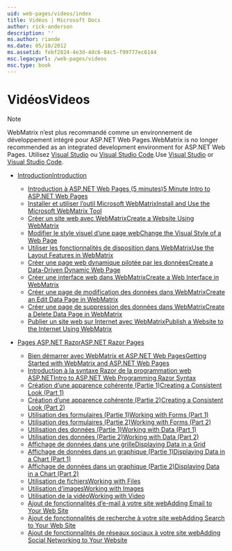 ```yaml
---
uid: web-pages/videos/index
title: Vidéos | Microsoft Docs
author: rick-anderson
description: ''
ms.author: riande
ms.date: 05/18/2012
ms.assetid: febf2824-4e3d-4dc6-84c5-f99777ec6144
msc.legacyurl: /web-pages/videos
msc.type: book
---
```

<a name="videos"></a><span data-ttu-id="ae40f-102">Vidéos</span><span class="sxs-lookup"><span data-stu-id="ae40f-102">Videos</span></span>
====================

> [!NOTE] 
> <span data-ttu-id="ae40f-103">WebMatrix n’est plus recommandé comme un environnement de développement intégré pour ASP.NET Web Pages.</span><span class="sxs-lookup"><span data-stu-id="ae40f-103">WebMatrix is no longer recommended as an integrated development environment for ASP.NET Web Pages.</span></span> <span data-ttu-id="ae40f-104">Utilisez [Visual Studio](xref:aspnet/web-pages/overview/getting-started/program-asp-net-web-pages-in-visual-studio) ou [Visual Studio Code](https://code.visualstudio.com/).</span><span class="sxs-lookup"><span data-stu-id="ae40f-104">Use [Visual Studio](xref:aspnet/web-pages/overview/getting-started/program-asp-net-web-pages-in-visual-studio) or [Visual Studio Code](https://code.visualstudio.com/).</span></span>

- [<span data-ttu-id="ae40f-105">Introduction</span><span class="sxs-lookup"><span data-stu-id="ae40f-105">Introduction</span></span>](introduction/index.md)

    - [<span data-ttu-id="ae40f-106">Introduction à ASP.NET Web Pages (5 minutes)</span><span class="sxs-lookup"><span data-stu-id="ae40f-106">5 Minute Intro to ASP.NET Web Pages</span></span>](introduction/5-minute-introduction-to-aspnet-web-pages.md)
    - [<span data-ttu-id="ae40f-107">Installer et utiliser l’outil Microsoft WebMatrix</span><span class="sxs-lookup"><span data-stu-id="ae40f-107">Install and Use the Microsoft WebMatrix Tool</span></span>](introduction/install-and-use-the-microsoft-webmatrix-tool.md)
    - [<span data-ttu-id="ae40f-108">Créer un site web avec WebMatrix</span><span class="sxs-lookup"><span data-stu-id="ae40f-108">Create a Website Using WebMatrix</span></span>](introduction/create-a-website-using-webmatrix.md)
    - [<span data-ttu-id="ae40f-109">Modifier le style visuel d’une page web</span><span class="sxs-lookup"><span data-stu-id="ae40f-109">Change the Visual Style of a Web Page</span></span>](introduction/change-the-visual-style-of-a-web-page.md)
    - [<span data-ttu-id="ae40f-110">Utiliser les fonctionnalités de disposition dans WebMatrix</span><span class="sxs-lookup"><span data-stu-id="ae40f-110">Use the Layout Features in WebMatrix</span></span>](introduction/use-the-layout-features-in-webmatrix.md)
    - [<span data-ttu-id="ae40f-111">Créer une page web dynamique pilotée par les données</span><span class="sxs-lookup"><span data-stu-id="ae40f-111">Create a Data-Driven Dynamic Web Page</span></span>](introduction/create-a-data-driven-dynamic-web-page.md)
    - [<span data-ttu-id="ae40f-112">Créer une interface web dans WebMatrix</span><span class="sxs-lookup"><span data-stu-id="ae40f-112">Create a Web Interface in WebMatrix</span></span>](introduction/create-a-web-interface-in-webmatrix.md)
    - [<span data-ttu-id="ae40f-113">Créer une page de modification des données dans WebMatrix</span><span class="sxs-lookup"><span data-stu-id="ae40f-113">Create an Edit Data Page in WebMatrix</span></span>](introduction/create-an-edit-data-page-in-webmatrix.md)
    - [<span data-ttu-id="ae40f-114">Créer une page de suppression des données dans WebMatrix</span><span class="sxs-lookup"><span data-stu-id="ae40f-114">Create a Delete Data Page in WebMatrix</span></span>](introduction/create-a-delete-data-page-in-webmatrix.md)
    - [<span data-ttu-id="ae40f-115">Publier un site web sur Internet avec WebMatrix</span><span class="sxs-lookup"><span data-stu-id="ae40f-115">Publish a Website to the Internet Using WebMatrix</span></span>](introduction/publish-a-website-to-the-internet-using-webmatrix.md)
- [<span data-ttu-id="ae40f-116">Pages ASP.NET Razor</span><span class="sxs-lookup"><span data-stu-id="ae40f-116">ASP.NET Razor Pages</span></span>](aspnet-razor-pages/index.md)

    - [<span data-ttu-id="ae40f-117">Bien démarrer avec WebMatrix et ASP.NET Web Pages</span><span class="sxs-lookup"><span data-stu-id="ae40f-117">Getting Started with WebMatrix and ASP.NET Web Pages</span></span>](aspnet-razor-pages/getting-started-with-webmatrix-and-aspnet-web-pages.md)
    - [<span data-ttu-id="ae40f-118">Introduction à la syntaxe Razor de la programmation web ASP.NET</span><span class="sxs-lookup"><span data-stu-id="ae40f-118">Intro to ASP.NET Web Programming Razor Syntax</span></span>](aspnet-razor-pages/introduction-to-aspnet-web-programming-using-the-razor-syntax.md)
    - [<span data-ttu-id="ae40f-119">Création d’une apparence cohérente (Partie 1)</span><span class="sxs-lookup"><span data-stu-id="ae40f-119">Creating a Consistent Look (Part 1)</span></span>](aspnet-razor-pages/creating-a-consistent-look-part-1.md)
    - [<span data-ttu-id="ae40f-120">Création d’une apparence cohérente (Partie 2)</span><span class="sxs-lookup"><span data-stu-id="ae40f-120">Creating a Consistent Look (Part 2)</span></span>](aspnet-razor-pages/creating-a-consistent-look-part-2.md)
    - [<span data-ttu-id="ae40f-121">Utilisation des formulaires (Partie 1)</span><span class="sxs-lookup"><span data-stu-id="ae40f-121">Working with Forms (Part 1)</span></span>](aspnet-razor-pages/working-with-forms-part-1.md)
    - [<span data-ttu-id="ae40f-122">Utilisation des formulaires (Partie 2)</span><span class="sxs-lookup"><span data-stu-id="ae40f-122">Working with Forms (Part 2)</span></span>](aspnet-razor-pages/working-with-forms-part-2.md)
    - [<span data-ttu-id="ae40f-123">Utilisation des données (Partie 1)</span><span class="sxs-lookup"><span data-stu-id="ae40f-123">Working with Data (Part 1)</span></span>](aspnet-razor-pages/working-with-data-part-1.md)
    - [<span data-ttu-id="ae40f-124">Utilisation des données (Partie 2)</span><span class="sxs-lookup"><span data-stu-id="ae40f-124">Working with Data (Part 2)</span></span>](aspnet-razor-pages/working-with-data-part-2.md)
    - [<span data-ttu-id="ae40f-125">Affichage de données dans une grille</span><span class="sxs-lookup"><span data-stu-id="ae40f-125">Displaying Data in a Grid</span></span>](aspnet-razor-pages/displaying-data-in-a-grid.md)
    - [<span data-ttu-id="ae40f-126">Affichage de données dans un graphique (Partie 1)</span><span class="sxs-lookup"><span data-stu-id="ae40f-126">Displaying Data in a Chart (Part 1)</span></span>](aspnet-razor-pages/displaying-data-in-a-chart-part-1.md)
    - [<span data-ttu-id="ae40f-127">Affichage de données dans un graphique (Partie 2)</span><span class="sxs-lookup"><span data-stu-id="ae40f-127">Displaying Data in a Chart (Part 2)</span></span>](aspnet-razor-pages/displaying-data-in-a-chart-part-2.md)
    - [<span data-ttu-id="ae40f-128">Utilisation de fichiers</span><span class="sxs-lookup"><span data-stu-id="ae40f-128">Working with Files</span></span>](aspnet-razor-pages/working-with-files.md)
    - [<span data-ttu-id="ae40f-129">Utilisation d’images</span><span class="sxs-lookup"><span data-stu-id="ae40f-129">Working with Images</span></span>](aspnet-razor-pages/working-with-images.md)
    - [<span data-ttu-id="ae40f-130">Utilisation de la vidéo</span><span class="sxs-lookup"><span data-stu-id="ae40f-130">Working with Video</span></span>](aspnet-razor-pages/working-with-video.md)
    - [<span data-ttu-id="ae40f-131">Ajout de fonctionnalités d’e-mail à votre site web</span><span class="sxs-lookup"><span data-stu-id="ae40f-131">Adding Email to Your Web Site</span></span>](aspnet-razor-pages/adding-email-to-your-web-site.md)
    - [<span data-ttu-id="ae40f-132">Ajout de fonctionnalités de recherche à votre site web</span><span class="sxs-lookup"><span data-stu-id="ae40f-132">Adding Search to Your Web Site</span></span>](aspnet-razor-pages/adding-search-to-your-web-site.md)
    - [<span data-ttu-id="ae40f-133">Ajout de fonctionnalités de réseaux sociaux à votre site web</span><span class="sxs-lookup"><span data-stu-id="ae40f-133">Adding Social Networking to Your Website</span></span>](aspnet-razor-pages/adding-social-networking-to-your-website.md)
